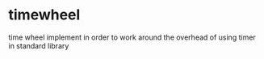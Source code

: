 # timewheel
time wheel implement in order to work around the overhead of using timer in standard library  

